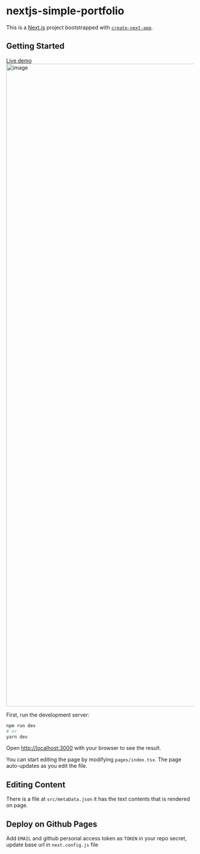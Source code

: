 # nextjs-simple-portfolio

This is a [Next.js](https://nextjs.org/) project bootstrapped with [`create-next-app`](https://github.com/vercel/next.js/tree/canary/packages/create-next-app).

## Getting Started
[Live demo](https://whoami-shubham.github.io/nextjs-simple-portfolio/)
<img width="1728" alt="image" src="https://user-images.githubusercontent.com/28999685/188265829-1cb15d84-a518-4bf1-948b-bdacae06d585.png">


First, run the development server:

```bash
npm run dev
# or
yarn dev
```

Open [http://localhost:3000](http://localhost:3000) with your browser to see the result.

You can start editing the page by modifying `pages/index.tsx`. The page auto-updates as you edit the file.



## Editing Content

There is a file at `src/metaData.json` it has the text contents that is rendered on page.

## Deploy on Github Pages

Add `EMAIL` and github personal access token as `TOKEN` in your repo secret,
update base url in `next.config.js` file
